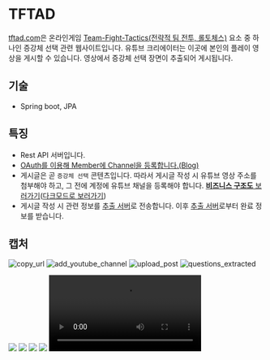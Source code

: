 # TFTAD

[tftad.com](https://tftad.com)은
온라인게임 [Team-Fight-Tactics(전략적 팀 전투, 롤토체스)](https://teamfighttactics.leagueoflegends.com/) 요소 중 하나인 증강체 선택 관련 웹사이트입니다.
유튜브 크리에이터는 이곳에 본인의 플레이 영상을 게시할 수 있습니다. 영상에서 증강체 선택 장면이 추출되어 게시됩니다.


## 기술

- Spring boot, JPA

## 특징

- Rest API 서버입니다.
- [OAuth를 이용해 Member에 Channel을 등록합니다.(Blog)](https://velog.io/@bnbnac/Google-OAuth%EB%A5%BC-%EC%9D%B4%EC%9A%A9%ED%95%98%EC%97%AC-%EC%9C%A0%ED%8A%9C%EB%B8%8C-%EC%B1%84%EB%84%90-%EB%93%B1%EB%A1%9D%ED%95%98%EA%B8%B0)
- 게시글은 곧 `증강체 선택` 콘텐츠입니다. 따라서 게시글 작성 시 유튜브 영상 주소를 첨부해야 하고, 그 전에 계정에 유튜브 채널을 등록해야 합니다. [**비즈니스 구조도** 보러가기](https://drive.google.com/file/d/10TQxXs86JlJcG9l03tJL9e7Imm5rXgAT/view?usp=drive_link)([다크모드로 보러가기](https://drive.google.com/file/d/1l3K2C0_6eXKJbfeXUAosnXFnEVY0pFtR/view?usp=drive_link))
- 게시글 작성 시 관련 정보를 [추출 서버](https://github.com/bnbnac/augment-extractor)로 전송합니다. 이후 [추출 서버](https://github.com/bnbnac/augment-extractor)로부터 완료 정보를 받습니다.

## 캡처
![copy_url](https://drive.google.com/file/d/1xB5AR6DhcBkNjmfogszPnPF8TvPpxI_c/view?usp=drive_link)
![add_youtube_channel](https://drive.google.com/file/d/1VGV2Rqxp5sTfwzPK1I64Q4YahzhMJL-_/view?usp=drive_link)
![upload_post](https://drive.google.com/file/d/1fx0-bHobkI9CWK7jzrWjGvPSHA-NeSQH/view?usp=drive_link)
![questions_extracted](https://drive.google.com/file/d/14_K1UMEmNRGO5VNgya9JP9HS8lEM2beD/view?usp=drive_link)

<img src="https://drive.google.com/file/d/1xB5AR6DhcBkNjmfogszPnPF8TvPpxI_c/view?usp=drive_link" />
<img src="https://drive.google.com/file/d/1xB5AR6DhcBkNjmfogszPnPF8TvPpxI_c/view?usp=drive_link" />
<img src="https://drive.google.com/file/d/1xB5AR6DhcBkNjmfogszPnPF8TvPpxI_c/view?usp=drive_link" />
<img src="https://drive.google.com/file/d/1xB5AR6DhcBkNjmfogszPnPF8TvPpxI_c/view?usp=drive_link" />
<video src="https://drive.google.com/file/d/14TFhL6Icsntvu_bfKI5FnpgT_U9Hob47/view?usp=drive_link"></video>